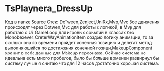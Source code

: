 # TsPlaynera_DressUp
Код в папке Source
Стек: DoTween,Zenject,UniRx,Mvp,Mvc
Все движения происходят через Dotwen,Mvc для работы с логикой, в Mvp для работаю с Ui, GameLoop для игровых соьытий в классах без Monobexever, CreterWayAnimationItem создаю логику анимации, то за сколько она по времени пройдет конечная позицию и делегат метод выполняюшийся по достижения конечной позици,MakeupComponent хранит в себе данные для Makeup персонажа.
Сейчас система не идеальна есть много пробелов, было бы больше врменеи развирнул бы систему лучше я считаю что для 12 часов достаточно хорошая система. 
